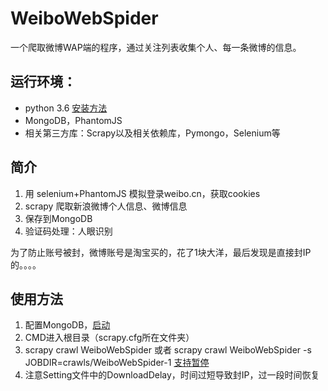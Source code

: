 # WeiboWebSpider
一个爬取微博WAP端的程序，通过关注列表收集个人、每一条微博的信息。
## 运行环境：
* python 3.6 [安装方法](http://www.cnblogs.com/hhh5460/p/5814275.html)
* MongoDB，PhantomJS
* 相关第三方库：Scrapy以及相关依赖库，Pymongo，Selenium等
## 简介
1. 用 selenium+PhantomJS 模拟登录weibo.cn，获取cookies
2. scrapy 爬取新浪微博个人信息、微博信息
3. 保存到MongoDB
4. 验证码处理：人眼识别
  
为了防止账号被封，微博账号是淘宝买的，花了1块大洋，最后发现是直接封IP的。。。。

## 使用方法
1. 配置MongoDB，[启动](http://www.runoob.com/mongodb/mongodb-window-install.html)
2. CMD进入根目录（scrapy.cfg所在文件夹）
3. scrapy crawl WeiboWebSpider 或者 scrapy crawl WeiboWebSpider -s JOBDIR=crawls/WeiboWebSpider-1 [支持暂停](http://scrapy-chs.readthedocs.io/zh_CN/1.0/topics/jobs.html)
4. 注意Setting文件中的DownloadDelay，时间过短导致封IP，过一段时间恢复
